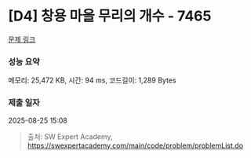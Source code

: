 # [D4] 창용 마을 무리의 개수 - 7465 

[문제 링크](https://swexpertacademy.com/main/code/problem/problemDetail.do?contestProbId=AWngfZVa9XwDFAQU) 

### 성능 요약

메모리: 25,472 KB, 시간: 94 ms, 코드길이: 1,289 Bytes

### 제출 일자

2025-08-25 15:08



> 출처: SW Expert Academy, https://swexpertacademy.com/main/code/problem/problemList.do